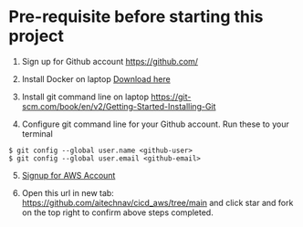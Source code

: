 # Pre-requisite before starting this project

1. Sign up for Github account https://github.com/

2. Install Docker on laptop <a href="https://docs.docker.com/get-started/get-docker/?_gl=1*10bqzv8*_gcl_au*MTU1NTAxMjQxMi4xNzM2MTQwNDU3*_ga*MjExMjMxNzYwOS4xNzM2MTQwNDU3*_ga_XJWPQMJYHQ*MTczODkzNDQ3NC4zLjEuMTczODkzNDUwNi4yOC4wLjA." target="_blank">Download here</a>


3. ⁠Install git command line on laptop https://git-scm.com/book/en/v2/Getting-Started-Installing-Git

4. Configure git command line for your Github account. Run these to your terminal
```
$ git config --global user.name <github-user>
$ git config --global user.email <github-email>
```
5. <a href="https://portal.aws.amazon.com/gp/aws/developer/registration/index.html?refid=em_127222&p=free&c=hp&z=1" target="_blank"> Signup for AWS Account</a>

6. Open this url in new tab: https://github.com/aitechnav/cicd_aws/tree/main  and click star and fork on the top right to confirm above steps completed.

